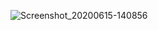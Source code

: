 ![Screenshot_20200615-140856](https://user-images.githubusercontent.com/42061897/84620299-91496580-af12-11ea-9acd-0afcf89a43e0.png)
